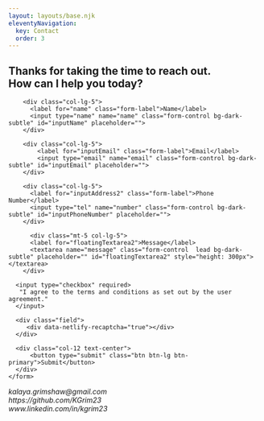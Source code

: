 ```yaml
---
layout: layouts/base.njk
eleventyNavigation:
  key: Contact
  order: 3
---
```


<section><h2 class="text-center mt-5">Thanks for taking the time to reach out. <br> How can I help you today?</h2></section>

  <main class="container mt-0">
    <form name="contact" method="POST" data-netlify="true" action="/success-msg" class="row g-1 mt-0 mb-md-5">
    
        <div class="col-lg-5">
          <label for="name" class="form-label">Name</label>
          <input type="name" name="name" class="form-control bg-dark-subtle" id="inputName" placeholder="">
        </div>

        <div class="col-lg-5">
            <label for="inputEmail" class="form-label">Email</label>
            <input type="email" name="email" class="form-control bg-dark-subtle" id="inputEmail" placeholder="">
        </div>

        <div class="col-lg-5">
          <label for="inputAddress2" class="form-label">Phone Number</label>
          <input type="tel" name="number" class="form-control bg-dark-subtle" id="inputPhoneNumber" placeholder="">
        </div>

          <div class="mt-5 col-lg-5">
          <label for="floatingTextarea2">Message</label>
          <textarea name="message" class="form-control  lead bg-dark-subtle" placeholder="" id="floatingTextarea2" style="height: 300px"></textarea>
        </div>
   
      <input type="checkbox" required>
       "I agree to the terms and conditions as set out by the user agreement."
      </input>
      
      <div class="field">
         <div data-netlify-recaptcha="true"></div>
      </div>

      <div class="col-12 text-center">
          <button type="submit" class="btn btn-lg btn-primary">Submit</button>
      </div>
    </form>
   

  

<p class="mt-5">
<i class="bi bi-envelope-fill"> kalaya.grimshaw@gmail.com</i><br>
<i class="bi bi-github"> https://github.com/KGrim23</i><br>
<i class="bi bi-linkedin">  www.linkedin.com/in/kgrim23</i>
</p>
</main>